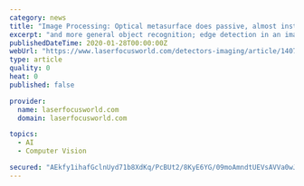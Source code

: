 ```yaml
---
category: news
title: "Image Processing: Optical metasurface does passive, almost instantaneous image edge detection"
excerpt: "and more general object recognition; edge detection in an image is what typically becomes the starting point for image recognition. Edge detection is typically performed either via computer algorithms, which implies fundamental speed limitations and high ..."
publishedDateTime: 2020-01-28T00:00:00Z
webUrl: "https://www.laserfocusworld.com/detectors-imaging/article/14072296/optical-metasurface-does-passive-almost-instantaneous-image-edge-detection"
type: article
quality: 0
heat: 0
published: false

provider:
  name: laserfocusworld.com
  domain: laserfocusworld.com

topics:
  - AI
  - Computer Vision

secured: "AEkfy1ihafGclnUyd71b8XdKq/PcBUt2/8KyE6YG/09moAmndtUEVsAVVa0wJyiEstN/b5+pOwA6XlzquxZyFdF0xlNvvsqDgPdgevrSvWO4UErOfizEsxZdHHAuI4/YFoA+itS3OgKzJmwNT3IoG1a02eSJmHLpCCXqjMCC+TqUZWvAchDXedRQEMSQimON1y2kTKFQrqUyCyCZuByCau+ZQ7YW/SCHx0/F2Q5waEgPTZe6ms6xVeBrjLcaOAC7foSZWrigIEqNZ/fhfU8SA7ahpHUqWohN5tCzWt8413odXgf+CMvrPKUA7h5PQY/j;73XJaz8Y2famiK8yymC14A=="
---
```


